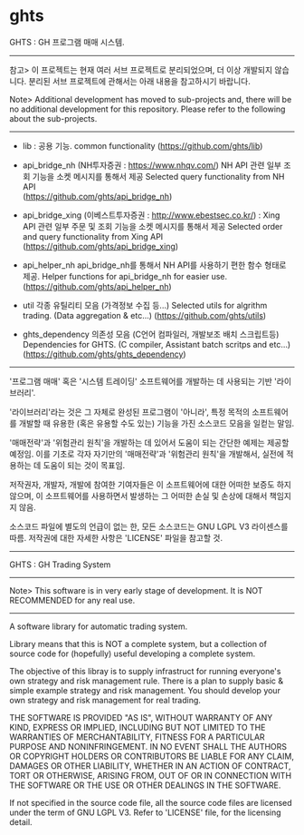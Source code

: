ghts
====

GHTS : GH 프로그램 매매 시스템.

*********************************************************
참고>
이 프로젝트는 현재 여러 서브 프로젝트로 분리되었으며,
더 이상 개발되지 않습니다.
분리된 서브 프로젝트에 관해서는 아래 내용을 참고하시기 바랍니다.

Note>
Additional development has moved to sub-projects and,
there will be no additional development for this repository.
Please refer to the following about the sub-projects.
*********************************************************


- lib : 공용 기능. common functionality
  (https://github.com/ghts/lib)
  
- api_bridge_nh (NH투자증권 : https://www.nhqv.com/) 
  NH API 관련 일부 조회 기능을 소켓 메시지를 통해서 제공
  Selected query functionality from NH API  
  (https://github.com/ghts/api_bridge_nh)
  
- api_bridge_xing (이베스트투자증권 : http://www.ebestsec.co.kr/)
: Xing API 관련 일부 주문 및 조회 기능을 소켓 메시지를 통해서 제공
  Selected order and query functionality from Xing API
  (https://github.com/ghts/api_bridge_xing)
  
- api_helper_nh
  api_bridge_nh를 통해서 NH API를 사용하기 편한 함수 형태로 제공.
  Helper functions for api_bridge_nh for easier use.
  (https://github.com/ghts/api_helper_nh)
  
- util
  각종 유틸리티 모음 (가격정보 수집 등...)
  Selected utils for algrithm trading. (Data aggregation & etc...)
  (https://github.com/ghts/utils)
  
- ghts_dependency
  의존성 모음 (C언어 컴파일러, 개발보조 배치 스크립트등)
  Dependencies for GHTS. (C compiler, Assistant batch scritps and etc...) 
  (https://github.com/ghts/ghts_dependency)

*********************************************************

'프로그램 매매' 혹은 '시스템 트레이딩' 소프트웨어를 개발하는 데 사용되는 기반 '라이브러리'.

'라이브러리'라는 것은 그 자체로 완성된 프로그램이 '아니라',
특정 목적의 소프트웨어를 개발할 때 유용한 (혹은 유용할 수도 있는) 기능을 가진 
소스코드 모음을 일컫는 말임.

'매매전략'과 '위험관리 원칙'을 개발하는 데 있어서 도움이 되는 간단한 예제는 제공할 예정임.
이를 기초로 각자 자기만의 '매매전략'과 '위험관리 원칙'을 개발해서,
실전에 적용하는 데 도움이 되는 것이 목표임.

저작권자, 개발자, 개발에 참여한 기여자들은 이 소프트웨어에 대한 어떠한 보증도 하지 않으며, 
이 소프트웨어를 사용하면서 발생하는 그 어떠한 손실 및 손상에 대해서 책임지지 않음.

소스코드 파일에 별도의 언급이 없는 한, 모든 소스코드는 GNU LGPL V3 라이센스를 따름.
저작권에 대한 자세한 사항은 'LICENSE' 파일을 참고할 것.

---------------------------------------------------------------------

GHTS : GH Trading System

*********************************************************
Note>
This software is in very early stage of development.
It is NOT RECOMMENDED for any real use.
*********************************************************

A software library for automatic trading system.

Library means that this is NOT a complete system,
but a collection of source code for (hopefully) useful 
developing a complete system.

The objective of this libray is to supply infrastruct for running everyone's own strategy and risk management rule.
There is a plan to supply basic & simple example strategy and risk management.
You should develop your own strategy and risk management for real trading.

THE SOFTWARE IS PROVIDED "AS IS", WITHOUT WARRANTY OF ANY KIND, EXPRESS OR IMPLIED, INCLUDING BUT NOT LIMITED TO THE WARRANTIES OF MERCHANTABILITY, FITNESS FOR A PARTICULAR PURPOSE AND NONINFRINGEMENT. IN NO EVENT SHALL THE AUTHORS OR COPYRIGHT HOLDERS OR CONTRIBUTORS BE LIABLE FOR ANY CLAIM, DAMAGES OR OTHER LIABILITY, WHETHER IN AN ACTION OF CONTRACT, TORT OR OTHERWISE, ARISING FROM, OUT OF OR IN CONNECTION WITH THE SOFTWARE OR THE USE OR OTHER DEALINGS IN THE SOFTWARE.

If not specified in the source code file, all the source code files are licensed under the term of GNU LGPL V3.
Refer to 'LICENSE' file, for the licensing detail.
